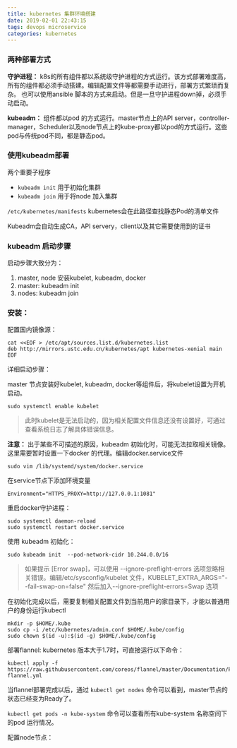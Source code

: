 ```yaml
---
title: kubernetes 集群环境搭建
date: 2019-02-01 22:43:15
tags: devops microservice
categories: kubernetes
---
```


### 两种部署方式

**守护进程：** k8s的所有组件都以系统级守护进程的方式运行。该方式部署难度高，所有的组件都必须手动搭建。编辑配置文件等都需要手动进行，部署方式繁琐而复杂。
也可以使用ansible 脚本的方式来启动。但是一旦守护进程down掉，必须手动启动。

**kubeadm：** 组件都以pod 的方式运行。master节点上的API server，controller-manager，Scheduler以及node节点上的kube-proxy都以pod的方式运行。这些pod与传统pod不同，都是静态pod。

### 使用kubeadm部署

两个重要子程序
- `kubeadm init` 用于初始化集群
- `kubeadm join` 用于将node 加入集群

`/etc/kubernetes/manifests` kubernetes会在此路径查找静态Pod的清单文件

Kubeadm会自动生成CA，API servery，client以及其它需要使用到的证书

### kubeadm 启动步骤

启动步骤大致分为：
1. master, node 安装kubelet, kubeadm, docker
2. master: kubeadm init
3. nodes: kubeadm join

### 安装：

配置国内镜像源：

```shell
cat <<EOF > /etc/apt/sources.list.d/kubernetes.list
deb http://mirrors.ustc.edu.cn/kubernetes/apt kubernetes-xenial main
EOF
```


详细启动步骤：

master 节点安装好kubelet, kubeadm, docker等组件后，将kubelet设置为开机启动。

```shell
sudo systemctl enable kubelet
```

> 此时kubelet是无法启动的，因为相关配置文件信息还没有设置好，可通过查看系统日志了解具体错误信息。


**注意：** 出于某些不可描述的原因，kubeadm 初始化时，可能无法拉取相关镜像。这里需要暂时设置一下docker 的代理。编辑docker.service文件

```shell
sudo vim /lib/systemd/system/docker.service
```

在service节点下添加环境变量
```shell
Environment="HTTPS_PROXY=http://127.0.0.1:1081"
```

重启docker守护进程：

```shell
sudo systemctl daemon-reload 
sudo systemctl restart docker.service
```

使用 kubeadm 初始化：

```shell
sudo kubeadm init  --pod-network-cidr 10.244.0.0/16 
```

> 如果提示 [Error swap]，可以使用 --ignore-preflight-errors 选项忽略相关错误。编辑/etc/sysconfig/kubelet 文件，KUBELET_EXTRA_ARGS="--fail-swap-on=false" 然后加入--ignore-preflight-errors=Swap 选项


在初始化完成以后，需要复制相关配置文件到当前用户的家目录下，才能以普通用户的身份运行kubectl

```shell
mkdir -p $HOME/.kube
sudo cp -i /etc/kubernetes/admin.conf $HOME/.kube/config
sudo chown $(id -u):$(id -g) $HOME/.kube/config
```

部署flannel:
kubernetes 版本大于1.7时，可直接运行以下命令：
```shell
kubectl apply -f https://raw.githubusercontent.com/coreos/flannel/master/Documentation/kube-flannel.yml
```
当flannel部署完成以后，通过 `kubectl get nodes` 命令可以看到，master节点的状态已经变为Ready了。

`kubectl get pods -n kube-system` 命令可以查看所有kube-system 名称空间下的pod 运行情况。

配置node节点：

